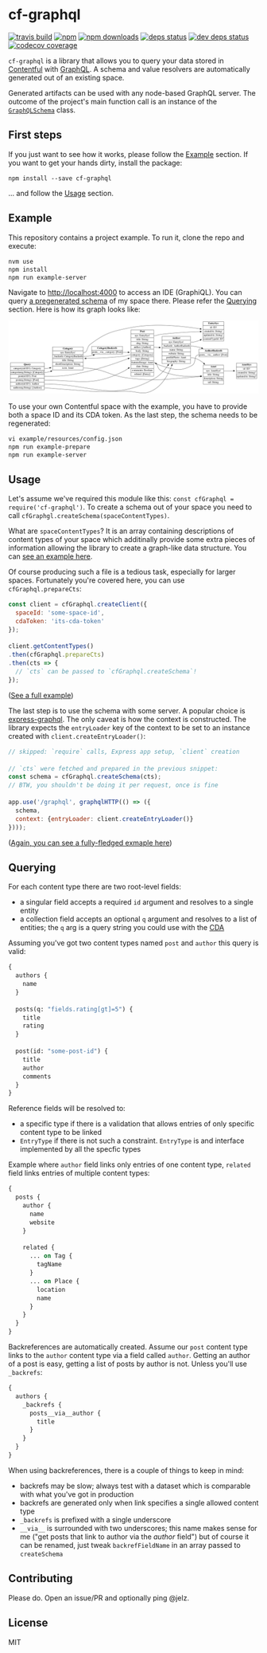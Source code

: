 # cf-graphql

[![travis build](https://img.shields.io/travis/jelz/cf-graphql.svg)](https://travis-ci.org/jelz/cf-graphql)
[![npm](https://img.shields.io/npm/v/cf-graphql.svg)](https://www.npmjs.com/package/cf-graphql)
[![npm downloads](https://img.shields.io/npm/dt/cf-graphql.svg)](https://www.npmjs.com/package/cf-graphql)
[![deps status](https://img.shields.io/david/jelz/cf-graphql.svg)](https://david-dm.org/jelz/cf-graphql)
[![dev deps status](https://img.shields.io/david/dev/jelz/cf-graphql.svg)](https://david-dm.org/jelz/cf-graphql?type=dev)
[![codecov coverage](https://img.shields.io/codecov/c/github/jelz/cf-graphql.svg)](https://codecov.io/gh/jelz/cf-graphql)

`cf-graphql` is a library that allows you to query your data stored in
[Contentful](https://www.contentful.com/) with [GraphQL](http://graphql.org/).
A schema and value resolvers are automatically generated out of an existing
space.

Generated artifacts can be used with any node-based GraphQL server. The outcome
of the project's main function call is an instance of the
[`GraphQLSchema`](http://graphql.org/graphql-js/type/#graphqlschema) class.

## First steps

If you just want to see how it works, please follow the [Example](#example)
section. If you want to get your hands dirty, install the package:

```
npm install --save cf-graphql
```

... and follow the [Usage](#usage) section.


## Example

This repository contains a project example. To run it, clone the repo and
execute:

```
nvm use
npm install
npm run example-server
```

Navigate to <http://localhost:4000> to access an IDE (GraphiQL). You can query
[a pregenerated schema](./example/resources/schema.graphql) of my space there.
Please refer the [Querying](#querying) section. Here is how its graph looks
like:

![Schema graph](./example/resources/graph.png)

To use your own Contentful space with the example, you have to provide both
a space ID and its CDA token. As the last step, the schema needs to be
regenerated:

```
vi example/resources/config.json
npm run example-prepare
npm run example-server
```


## Usage

Let's assume we've required this module like this:
`const cfGraphql = require('cf-graphql')`. To create a schema out of your space
you need to call `cfGraphgl.createSchema(spaceContentTypes)`.

What are `spaceContentTypes`? It is an array containing descriptions of content types of your space which additinally provide some extra pieces of information
allowing the library to create a graph-like data structure. You can
[see an example here](./example/resources/cts.json).

Of course producing such a file is a tedious task, especially for larger spaces.
Fortunately you're covered here, you can use `cfGraphql.prepareCts`:

```js
const client = cfGraphql.createClient({
  spaceId: 'some-space-id',
  cdaToken: 'its-cda-token'
});

client.getContentTypes()
.then(cfGraphql.prepareCts)
.then(cts => {
  // `cts` can be passed to `cfGraphql.createSchema`!
});
```

([See a full example](./example/prepare-cts.js))

The last step is to use the schema with some server. A popular choice is
[express-graphql](https://github.com/graphql/express-graphql). The only caveat
is how the context is constructed. The library expects the `entryLoader` key of
the context to be set to an instance created with `client.createEntryLoader()`:

```js
// skipped: `require` calls, Express app setup, `client` creation

// `cts` were fetched and prepared in the previous snippet:
const schema = cfGraphql.createSchema(cts);
// BTW, you shouldn't be doing it per request, once is fine

app.use('/graphql', graphqlHTTP(() => ({
  schema,
  context: {entryLoader: client.createEntryLoader()}
})));
```

([Again, you can see a fully-fledged exmaple here](./example/server.js))


## Querying

For each content type there are two root-level fields:

- a singular field accepts a required `id` argument and resolves to a single
  entity
- a collection field accepts an optional `q` argument and resolves to a list
  of entities; the `q` arg is a query string you could use with the
  [CDA](https://www.contentful.com/developers/docs/references/content-delivery-api/)

Assuming you've got two content types named `post` and `author` this query is
valid:

```graphql
{
  authors {
    name
  }

  posts(q: "fields.rating[gt]=5") {
    title
    rating
  }

  post(id: "some-post-id") {
    title
    author
    comments
  }
}
```

Reference fields will be resolved to:

- a specific type if there is a validation that allows entries of only specific
  content type to be linked
- `EntryType` if there is not such a constraint. `EntryType` is and interface
  implemented by all the specfic types

Example where `author` field links only entries of one content type, `related`
field links entries of multiple content types:

```graphql
{
  posts {
    author {
      name
      website
    }

    related {
      ... on Tag {
        tagName
      }
      ... on Place {
        location
        name
      }
    }
  }
}
```

Backreferences are automatically created. Assume our `post` content type links
to the `author` content type via a field called `author`. Getting an author of
a post is easy, getting a list of posts by author is not. Unless you'll use
`_backrefs`:

```graphql
{
  authors {
    _backrefs {
      posts__via__author {
        title
      }
    }
  }
}
```

When using backreferences, there is a couple of things to keep in mind:

- backrefs may be slow; always test with a dataset which is comparable with what
  you've got in production
- backrefs are generated only when link specifies a single allowed content type
- `_backrefs` is prefixed with a single underscore
- `__via__` is surrounded with two underscores; this name makes sense for me
  ("get posts that link to author via the _author_ field") but of course it can
  be renamed, just tweak `backrefFieldName` in an array passed to `createSchema`


## Contributing

Please do. Open an issue/PR and optionally ping @jelz.


## License

MIT
